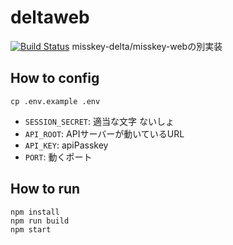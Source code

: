 # deltaweb
[![Build Status](https://travis-ci.org/Petitsurume/deltaweb.svg?branch=master)](https://travis-ci.org/Petitsurume/deltaweb)
misskey-delta/misskey-webの別実装

## How to config
```
cp .env.example .env
```

- `SESSION_SECRET`: 適当な文字 ないしょ
- `API_ROOT`: APIサーバーが動いているURL
- `API_KEY`: apiPasskey
- `PORT`: 動くポート

## How to run

```
npm install
npm run build
npm start
```
